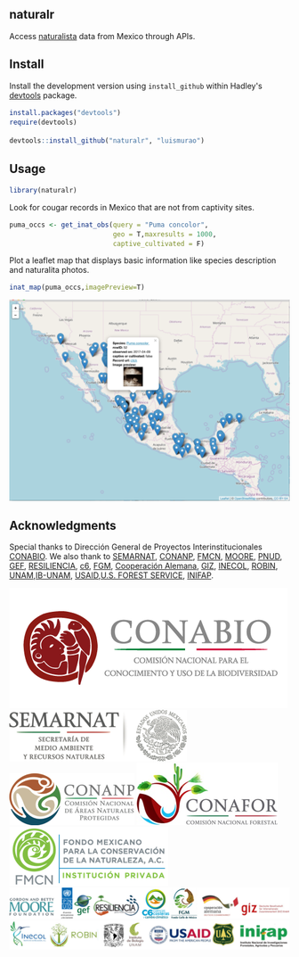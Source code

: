 ## naturalr

Access [naturalista](http://www.naturalista.mx/) data from Mexico through APIs.

## Install

Install the development version using `install_github` within Hadley's [devtools](https://github.com/hadley/devtools) package.

```r
install.packages("devtools")
require(devtools)

devtools::install_github("naturalr", "luismurao")
```
## Usage

```r
library(naturalr)
```
Look for cougar records in Mexico that are not from captivity sites.
```r
puma_occs <- get_inat_obs(query = "Puma concolor",
                          geo = T,maxresults = 1000,
                          captive_cultivated = F)
```
Plot a leaflet map that displays basic information like species description and naturalita photos.

``` r
inat_map(puma_occs,imagePreview=T)
```

![](img/puma_concolor.png)

## Acknowledgments

Special thanks to Dirección General de Proyectos Interinstitucionales [CONABIO](http://www.conabio.gob.mx/). We also thank to [SEMARNAT](https://www.gob.mx/semarnat), [CONANP](https://www.gob.mx/conanp), [FMCN](https://fmcn.org/), [MOORE](https://www.moore.org/), [PNUD](http://www.mx.undp.org/), [GEF](https://www.thegef.org/), [RESILIENCIA](http://resilienciamexico.com/), [c6](http://www.c6.org.mx/), [FGM](https://www.facebook.com/Fondo-Golfo-de-M%C3%A9xico-AC-257470674443404/), [Cooperación Alemana](https://www.alemania-mexico.com/patrocinadores/la-cooperacion-alemana-en-mexico/), [GIZ](https://www.giz.de/en/worldwide/33041.html), [INECOL](http://www.inecol.mx/inecol/index.php/es/), [ROBIN](https://twitter.com/robin_project), [UNAM](https://www.unam.mx/),[IB-UNAM](http://www.ib.unam.mx/),
[USAID](https://www.usaid.gov/es/mexico),[U.S. FOREST SERVICE](https://www.fs.fed.us/), [INIFAP](http://www.inifap.gob.mx/SitePages/Inicio.aspx).

![](img/conabio.png) 
![](img/semarnat.png)
![](img/conanp.png)
![](img/conafor.png)
![](img/fmcn.png)
![](img/conabiofriends.png)
![](img/conabiofriends2.png)


